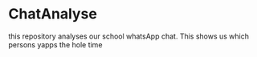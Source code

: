 # ChatAnalyse
this repository analyses our school whatsApp chat. This shows us which persons yapps the hole time
